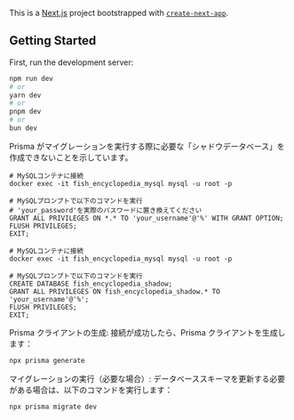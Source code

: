 This is a [Next.js](https://nextjs.org/) project bootstrapped with [`create-next-app`](https://github.com/vercel/next.js/tree/canary/packages/create-next-app).

## Getting Started

First, run the development server:

```bash
npm run dev
# or
yarn dev
# or
pnpm dev
# or
bun dev
```

Prisma がマイグレーションを実行する際に必要な「シャドウデータベース」を作成できないことを示しています。

```
# MySQLコンテナに接続
docker exec -it fish_encyclopedia_mysql mysql -u root -p

# MySQLプロンプトで以下のコマンドを実行
# 'your_password'を実際のパスワードに置き換えてください
GRANT ALL PRIVILEGES ON *.* TO 'your_username'@'%' WITH GRANT OPTION;
FLUSH PRIVILEGES;
EXIT;
```

```
# MySQLコンテナに接続
docker exec -it fish_encyclopedia_mysql mysql -u root -p

# MySQLプロンプトで以下のコマンドを実行
CREATE DATABASE fish_encyclopedia_shadow;
GRANT ALL PRIVILEGES ON fish_encyclopedia_shadow.* TO 'your_username'@'%';
FLUSH PRIVILEGES;
EXIT;
```

Prisma クライアントの生成:
接続が成功したら、Prisma クライアントを生成します：

```bash
npx prisma generate
```

マイグレーションの実行（必要な場合）:
データベーススキーマを更新する必要がある場合は、以下のコマンドを実行します：

```bash
npx prisma migrate dev
```
